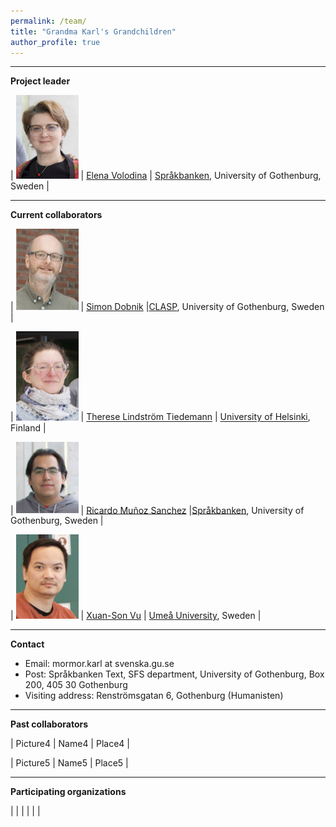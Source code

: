 ```yaml
---
permalink: /team/
title: "Grandma Karl's Grandchildren"
author_profile: true
---
```


------
**Project leader**

| <img src="../assets/images/Elena-2023.png" alt="Elena" width="100"/> | [Elena Volodina](https://spraakbanken.gu.se/en/about/staff/elena) | [Språkbanken](https://spraakbanken.gu.se/en), University of Gothenburg, Sweden |

--------

**Current collaborators**

| <img src="assets/images/Simon-2023.png" alt="Simon" width="100"/> | [Simon Dobnik](https://www.gu.se/en/about/find-staff/simondobnik) |[CLASP](https://gu-clasp.github.io/), University of Gothenburg, Sweden |

| <img src="assets/images/Therese-2023-2.png" alt="Therese" width="100"/> | [Therese Lindström Tiedemann](https://researchportal.helsinki.fi/en/persons/therese-lindstr%C3%B6m-tiedemann) | [University of Helsinki](https://researchportal.helsinki.fi/en/), Finland |

| <img src="assets/images/Ricardo-2023.png" alt="Ricarco" width="100"/> | [Ricardo Muñoz Sanchez](https://rimusa.github.io/) |[Språkbanken](https://spraakbanken.gu.se/en), University of Gothenburg, Sweden |

| <img src="assets/images/Sonny-2023.png" alt="Sonny" width="100"/> | [Xuan-Son Vu](https://people.cs.umu.se/sonvx/) | [Umeå University](https://www.umu.se/institutionen-for-datavetenskap/), Sweden |

--------
**Contact**

* Email: mormor.karl at svenska.gu.se
* Post: Språkbanken Text, SFS department, University of Gothenburg, Box 200, 405 30 Gothenburg
* Visiting address: Renströmsgatan 6, Gothenburg (Humanisten)

--------

**Past collaborators**

| Picture4 | Name4 | Place4 |

| Picture5 | Name5 | Place5 |

--------

**Participating organizations**

|  |  |  |  |  |  


